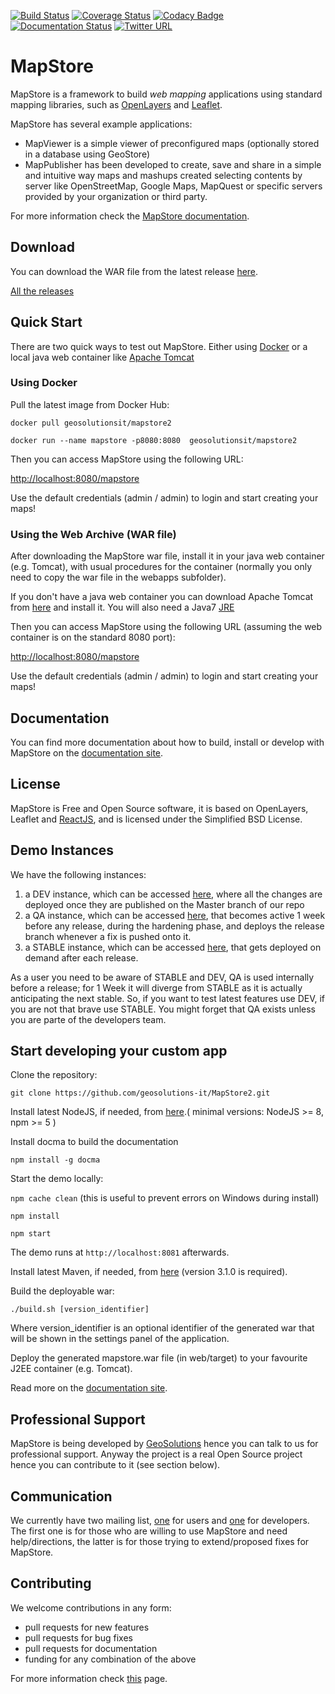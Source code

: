 [![Build Status](https://travis-ci.org/geosolutions-it/MapStore2.svg?branch=master)](https://travis-ci.org/geosolutions-it/MapStore2)
[![Coverage Status](https://coveralls.io/repos/github/geosolutions-it/MapStore2/badge.svg?branch=master)](https://coveralls.io/github/geosolutions-it/MapStore2?branch=master)
[![Codacy Badge](https://api.codacy.com/project/badge/Grade/1648d484427346e2877006dc287379b6)](https://app.codacy.com/app/geosolutions/MapStore2?utm_source=github.com&utm_medium=referral&utm_content=geosolutions-it/MapStore2&utm_campaign=badger)
[![Documentation Status](https://readthedocs.org/projects/mapstore2/badge/?version=latest)](https://mapstore.readthedocs.io/en/latest/?badge=latest)
[![Twitter URL](https://img.shields.io/twitter/url/https/twitter.com/fold_left.svg?style=social&label=Follow%20%40mapstore2)](https://twitter.com/mapstore2)

MapStore
========
MapStore is a framework to build *web mapping* applications using standard mapping libraries, such as [OpenLayers](http://openlayers.org/) and [Leaflet](http://leafletjs.com/).

MapStore has several example applications:
 * MapViewer is a simple viewer of preconfigured maps (optionally stored in a database using GeoStore)
 * MapPublisher has been developed to create, save and share in a simple and intuitive way maps and mashups created selecting contents by server like OpenStreetMap, Google Maps, MapQuest or specific servers provided by your organization or third party.

For more information check the [MapStore documentation](https://mapstore.readthedocs.io/en/latest/).

Download
------------
You can download the WAR file from the latest release [here](https://github.com/geosolutions-it/MapStore2/releases/latest).

[All the releases](https://github.com/geosolutions-it/MapStore2/releases)

Quick Start
------------

There are two quick ways to test out MapStore. Either using [Docker](https://www.docker.com/) or a local java web container like [Apache Tomcat](http://tomcat.apache.org/)

### Using Docker

Pull the latest image from Docker Hub:

`docker pull geosolutionsit/mapstore2`

`docker run --name mapstore -p8080:8080  geosolutionsit/mapstore2`

Then you can access MapStore using the following URL:

[http://localhost:8080/mapstore](http://localhost:8080/mapstore)

Use the default credentials (admin / admin) to login and start creating your maps!

### Using the Web Archive (WAR file)

After downloading the MapStore war file, install it in your java web container (e.g. Tomcat), with usual procedures for the container (normally you only need to copy the war file in the webapps subfolder).

If you don't have a java web container you can download Apache Tomcat from [here](https://tomcat.apache.org/download-70.cgi) and install it. You will also need a Java7 [JRE](http://www.oracle.com/technetwork/java/javase/downloads/jre7-downloads-1880261.html)

Then you can access MapStore using the following URL (assuming the web container is on the standard 8080 port):

[http://localhost:8080/mapstore](http://localhost:8080/mapstore)

Use the default credentials (admin / admin) to login and start creating your maps!

Documentation
-------------
You can find more documentation about how to build, install or develop with MapStore on the [documentation site](https://mapstore.readthedocs.io/en/latest/).

License
------------
MapStore is Free and Open Source software, it is based on OpenLayers, Leaflet and [ReactJS](https://facebook.github.io/react/), and is licensed under the Simplified BSD License.


Demo Instances
---------------
We have the following instances:

1. a DEV instance, which can be accessed [here](http://dev.mapstore.geo-solutions.it), where all the changes are deployed once they are published on the Master branch of our repo
2. a QA instance, which can be accessed  [here](http://qa.mapstore.geo-solutions.it), that becomes active 1 week before any release, during the hardening phase, and deploys the release branch whenever a fix is pushed onto it.
3. a STABLE instance, which can be accessed [here](http://mapstore.geo-solutions.it), that gets deployed on demand after each release.

As a user you need to be aware of STABLE and DEV, QA is used internally before a release; for 1 Week it will diverge from STABLE as it is actually anticipating the next stable.
So, if you want to test latest features use DEV, if you are not that brave use STABLE. You might forget that QA exists unless you are parte of the developers team.

Start developing your custom app
------------

Clone the repository:

`git clone https://github.com/geosolutions-it/MapStore2.git`

Install latest NodeJS, if needed, from [here](https://nodejs.org/en/download/releases/).( minimal versions: NodeJS >= 8, npm >= 5 )

Install docma to build the documentation

`npm install -g docma`

Start the demo locally:

`npm cache clean` (this is useful to prevent errors on Windows during install)

`npm install`

`npm start`

The demo runs at `http://localhost:8081` afterwards.

Install latest Maven, if needed, from [here](https://maven.apache.org/download.cgi) (version 3.1.0 is required).

Build the deployable war:

`./build.sh [version_identifier]`

Where version_identifier is an optional identifier of the generated war that will be shown in the settings panel of the application.

Deploy the generated mapstore.war file (in web/target) to your favourite J2EE container (e.g. Tomcat).

Read more on the [documentation site](https://mapstore.readthedocs.io/en/latest/).

Professional Support
---------------------
MapStore is being developed by [GeoSolutions](http://www.geo-solutions.it/) hence you can talk to us for professional support. Anyway the project is a real Open Source project hence you can contribute to it (see section below).

Communication
---------------------
We currently have two mailing list, [one](https://groups.google.com/d/forum/mapstore-users) for users and [one](https://groups.google.com/d/forum/mapstore-developers) for developers. The first one is for those who are willing to use MapStore and need help/directions, the latter is for those trying to extend/proposed fixes for MapStore.


Contributing
---------------------
We welcome contributions in any form:

* pull requests for new features
* pull requests for bug fixes
* pull requests for documentation
* funding for any combination of the above

For more information check [this](https://github.com/geosolutions-it/MapStore2/blob/master/CONTRIBUTING.md) page.
